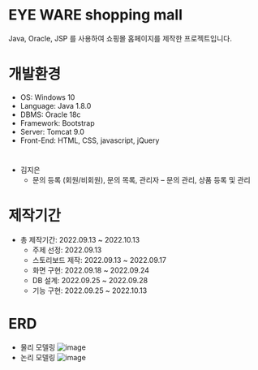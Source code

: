 # EYE WARE shopping mall
Java, Oracle, JSP 를 사용하여 쇼핑몰 홈페이지를 제작한 프로젝트입니다.
# 
# 개발환경
* OS: Windows 10
* Language: Java 1.8.0
* DBMS: Oracle 18c
* Framework: Bootstrap
* Server: Tomcat 9.0
* Front-End: HTML, CSS, javascript, jQuery
# 
* 김지은
  - 문의 등록 (회원/비회원), 문의 목록, 관리자 – 문의 관리, 상품 등록 및 관리
# 
# 제작기간
* 총 제작기간: 2022.09.13 ~ 2022.10.13
  - 주제 선정: 2022.09.13
  - 스토리보드 제작: 2022.09.13 ~ 2022.09.17
  - 화면 구현: 2022.09.18 ~ 2022.09.24
  - DB 설계: 2022.09.25 ~ 2022.09.28
  - 기능 구현: 2022.09.25 ~ 2022.10.13
# 
# ERD
* 물리 모델링
![image](https://user-images.githubusercontent.com/110014720/214801934-6264518e-5131-438f-83b2-75b7ce31930a.png)
* 논리 모델링
![image](https://user-images.githubusercontent.com/110014720/214802109-79531b09-c9af-4b07-9cf1-332453afe05e.png)
